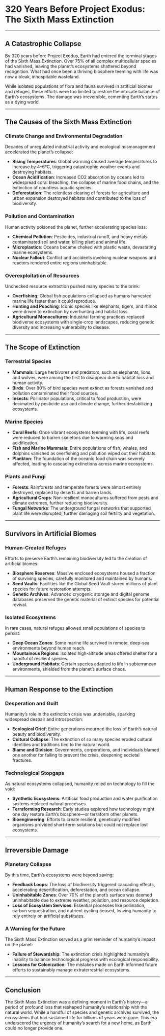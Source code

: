 # 320 Years Before Project Exodus: The Sixth Mass Extinction  

---

## **A Catastrophic Collapse**  

By 320 years before Project Exodus, Earth had entered the terminal stages of the Sixth Mass Extinction. Over 75% of all complex multicellular species had vanished, leaving the planet’s ecosystems shattered beyond recognition. What had once been a thriving biosphere teeming with life was now a bleak, inhospitable wasteland.  

While isolated populations of flora and fauna survived in artificial biomes and refuges, these efforts were too limited to restore the intricate balance of Earth’s ecosystems. The damage was irreversible, cementing Earth’s status as a dying world.  

---

## **The Causes of the Sixth Mass Extinction**  

### **Climate Change and Environmental Degradation**  
Decades of unregulated industrial activity and ecological mismanagement accelerated the planet’s collapse:  
- **Rising Temperatures**: Global warming caused average temperatures to increase by 4–6°C, triggering catastrophic weather events and destroying habitats.  
- **Ocean Acidification**: Increased CO2 absorption by oceans led to widespread coral bleaching, the collapse of marine food chains, and the extinction of countless aquatic species.  
- **Deforestation**: The relentless clearing of forests for agriculture and urban expansion destroyed habitats and contributed to the loss of biodiversity.  

### **Pollution and Contamination**  
Human activity poisoned the planet, further accelerating species loss:  
- **Chemical Pollution**: Pesticides, industrial runoff, and heavy metals contaminated soil and water, killing plant and animal life.  
- **Microplastics**: Oceans became choked with plastic waste, devastating marine ecosystems.  
- **Nuclear Fallout**: Conflict and accidents involving nuclear weapons and reactors rendered entire regions uninhabitable.  

### **Overexploitation of Resources**  
Unchecked resource extraction pushed many species to the brink:  
- **Overfishing**: Global fish populations collapsed as humans harvested marine life faster than it could reproduce.  
- **Hunting and Poaching**: Iconic species like elephants, tigers, and rhinos were driven to extinction by overhunting and habitat loss.  
- **Agricultural Monocultures**: Industrial farming practices replaced biodiverse ecosystems with single-crop landscapes, reducing genetic diversity and increasing vulnerability to disease.  

---

## **The Scope of Extinction**  

### **Terrestrial Species**  
- **Mammals**: Large herbivores and predators, such as elephants, lions, and wolves, were among the first to disappear due to habitat loss and human activity.  
- **Birds**: Over 80% of bird species went extinct as forests vanished and pollution contaminated their food sources.  
- **Insects**: Pollinator populations, critical to food production, were decimated by pesticide use and climate change, further destabilizing ecosystems.  

### **Marine Species**  
- **Coral Reefs**: Once vibrant ecosystems teeming with life, coral reefs were reduced to barren skeletons due to warming seas and acidification.  
- **Fish and Marine Mammals**: Entire populations of fish, whales, and dolphins vanished as overfishing and pollution wiped out their habitats.  
- **Plankton**: The foundation of the oceanic food chain was severely affected, leading to cascading extinctions across marine ecosystems.  

### **Plants and Fungi**  
- **Forests**: Rainforests and temperate forests were almost entirely destroyed, replaced by deserts and barren lands.  
- **Agricultural Crops**: Non-resilient monocultures suffered from pests and climate extremes, further reducing biodiversity.  
- **Fungal Networks**: The underground fungal networks that supported plant life were disrupted, further damaging soil fertility and vegetation.  

---

## **Survivors in Artificial Biomes**  

### **Human-Created Refuges**  
Efforts to preserve Earth’s remaining biodiversity led to the creation of artificial biomes:  
- **Biosphere Reserves**: Massive enclosed ecosystems housed a fraction of surviving species, carefully monitored and maintained by humans.  
- **Seed Vaults**: Facilities like the Global Seed Vault stored millions of plant species for future restoration attempts.  
- **Genetic Archives**: Advanced cryogenic storage and digital genome databases preserved the genetic material of extinct species for potential revival.  

### **Isolated Ecosystems**  
In rare cases, natural refuges allowed small populations of species to persist:  
- **Deep Ocean Zones**: Some marine life survived in remote, deep-sea environments beyond human reach.  
- **Mountainous Regions**: Isolated high-altitude areas offered shelter for a handful of resilient species.  
- **Underground Habitats**: Certain species adapted to life in subterranean environments, shielded from the planet’s surface chaos.  

---

## **Human Response to the Extinction**  

### **Desperation and Guilt**  
Humanity’s role in the extinction crisis was undeniable, sparking widespread despair and introspection:  
- **Ecological Grief**: Entire generations mourned the loss of Earth’s natural beauty and biodiversity.  
- **Cultural Collapse**: The extinction of so many species eroded cultural identities and traditions tied to the natural world.  
- **Blame and Division**: Governments, corporations, and individuals blamed one another for failing to prevent the crisis, deepening societal fractures.  

### **Technological Stopgaps**  
As natural ecosystems collapsed, humanity relied on technology to fill the void:  
- **Synthetic Ecosystems**: Artificial food production and water purification systems replaced natural processes.  
- **Terraforming Research**: Early studies explored how technology might one day restore Earth’s biosphere—or terraform other planets.  
- **Bioengineering**: Efforts to create resilient, genetically modified organisms provided short-term solutions but could not replace lost ecosystems.  

---

## **Irreversible Damage**  

### **Planetary Collapse**  
By this time, Earth’s ecosystems were beyond saving:  
- **Feedback Loops**: The loss of biodiversity triggered cascading effects, accelerating desertification, deforestation, and ocean collapse.  
- **Uninhabitable Zones**: Over 70% of the planet’s surface was deemed uninhabitable due to extreme weather, pollution, and resource depletion.  
- **Loss of Ecosystem Services**: Essential processes like pollination, carbon sequestration, and nutrient cycling ceased, leaving humanity to rely entirely on artificial substitutes.  

### **A Warning for the Future**  
The Sixth Mass Extinction served as a grim reminder of humanity’s impact on the planet:  
- **Failure of Stewardship**: The extinction crisis highlighted humanity’s inability to balance technological progress with ecological responsibility.  
- **Lessons for Colonization**: The mistakes made on Earth informed future efforts to sustainably manage extraterrestrial ecosystems.  

---

## **Conclusion**  

The Sixth Mass Extinction was a defining moment in Earth’s history—a period of profound loss that reshaped humanity’s relationship with the natural world. While a handful of species and genetic archives survived, the ecosystems that had sustained life for billions of years were gone. This era underscored the urgency of humanity’s search for a new home, as Earth could no longer provide one.
